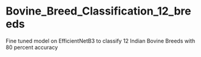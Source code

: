 # Bovine_Breed_Classification_12_breeds
Fine tuned model on EfficientNetB3 to classify 12 Indian Bovine Breeds with 80 percent accuracy
